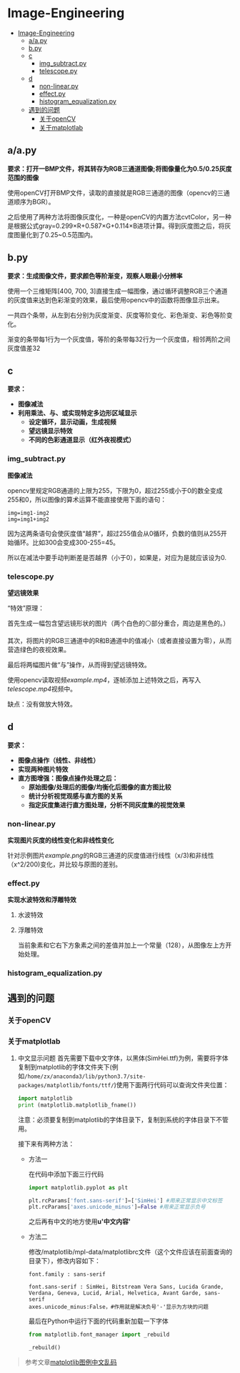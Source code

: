 # Image-Engineering
- [Image-Engineering](#image-engineering)
  - [a/a.py](#aapy)
  - [b.py](#bpy)
  - [c](#c)
    - [img_subtract.py](#imgsubtractpy)
    - [telescope.py](#telescopepy)
  - [d](#d)
    - [non-linear.py](#non-linearpy)
    - [effect.py](#effectpy)
    - [histogram_equalization.py](#histogramequalizationpy)
  - [遇到的问题](#%e9%81%87%e5%88%b0%e7%9a%84%e9%97%ae%e9%a2%98)
    - [关于openCV](#%e5%85%b3%e4%ba%8eopencv)
    - [关于matplotlab](#%e5%85%b3%e4%ba%8ematplotlab)
## a/a.py

**要求：打开一BMP文件，将其转存为RGB三通道图像;将图像量化为0.5/0.25灰度范围的图像**

使用openCV打开BMP文件，读取的直接就是RGB三通道的图像（opencv的三通道顺序为BGR）。

之后使用了两种方法将图像灰度化，一种是openCV的内置方法cvtColor，另一种是根据公式gray=0.299×R+0.587×G+0.114×B进项计算。得到灰度图之后，将灰度图量化到了0.25~0.5范围内。

## b.py

**要求：生成图像文件，要求颜色等阶渐变，观察人眼最小分辨率**

使用一个三维矩阵[400, 700, 3]直接生成一幅图像，通过循环调整RGB三个通道的灰度值来达到色彩渐变的效果，最后使用opencv中的函数将图像显示出来。

一共四个条带，从左到右分别为灰度渐变、灰度等阶变化、彩色渐变、彩色等阶变化。

渐变的条带每1行为一个灰度值，等阶的条带每32行为一个灰度值，相邻两阶之间灰度值差32

## c

**要求：**
- **图像减法**
- **利用乘法、与、或实现特定多边形区域显示**
  - **设定循环，显示动画，生成视频**
  - **望远镜显示特效**
  - **不同的色彩通道显示（红外夜视模式）**
  
### img_subtract.py

**图像减法**  

opencv里规定RGB通道的上限为255，下限为0，超过255或小于0的数全变成255和0，所以图像的算术运算不能直接使用下面的语句：

```
img=img1-img2
img=img1+img2
```
因为这两条语句会使灰度值“越界”，超过255值会从0循环，负数的值则从255开始循环。比如300会变成300-255=45。

所以在减法中要手动判断差是否越界（小于0），如果是，对应为是就应该设为0.

### telescope.py

**望远镜效果**
   
“特效”原理：

首先生成一幅包含望远镜形状的图片（两个白色的⚪部分重合，周边是黑色的。）

其次，将图片的RGB三通道中的R和B通道中的值减小（或者直接设置为零），从而营造绿色的夜视效果。

最后将两幅图片做“与”操作，从而得到望远镜特效。


使用opencv读取视频*example.mp4*，逐帧添加上述特效之后，再写入*telescope.mp4*视频中。

缺点：没有做放大特效。


## d

**要求：**
- **图像点操作（线性、非线性）**
- **实现两种图片特效**
- **直方图增强：图像点操作处理之后：**
  - **原始图像/处理后的图像/均衡化后图像的直方图比较**
  - **统计分析视觉观感与直方图的关系**
  - **指定灰度集进行直方图处理，分析不同灰度集的视觉效果**

### non-linear.py

**实现图片灰度的线性变化和非线性变化**

针对示例图片*example.png*的RGB三通道的灰度值进行线性（x/3)和非线性（x^2/200)变化，并比较与原图的差别。

### effect.py

**实现水波特效和浮雕特效**

1. 水波特效
2. 浮雕特效
   
   当前象素和它右下方象素之间的差值并加上一个常量（128），从图像左上方开始处理。

### histogram_equalization.py

## 遇到的问题

### 关于openCV

### 关于matplotlab

1. 中文显示问题
   首先需要下载中文字体，以黑体(SimHei.ttf)为例，需要将字体复制到matplotlib的字体文件夹下(例如```/home/zx/anaconda3/lib/python3.7/site-packages/matplotlib/fonts/ttf/```)使用下面两行代码可以查询文件夹位置：

    ```Python
    import matplotlib
    print (matplotlib.matplotlib_fname())
    ```
    注意：必须要复制到matplotlib的字体目录下，复制到系统的字体目录下不管用。

    接下来有两种方法：

    - 方法一

        在代码中添加下面三行代码
        ```python
        import matplotlib.pyplot as plt
        
        plt.rcParams['font.sans-serif']=['SimHei'] #用来正常显示中文标签
        plt.rcParams['axes.unicode_minus']=False #用来正常显示负号
        ```
        之后再有中文的地方使用**u'中文内容'**
    - 方法二

        修改/matplotlib/mpl-data/matplotlibrc文件（这个文件应该在前面查询的目录下），修改内容如下：
        ```
        font.family : sans-serif

        font.sans-serif : SimHei, Bitstream Vera Sans, Lucida Grande, Verdana, Geneva, Lucid, Arial, Helvetica, Avant Garde, sans-serif
        axes.unicode_minus:False，#作用就是解决负号'-'显示为方块的问题
        ```
        最后在Python中运行下面的代码重新加载一下字体
        ```python
        from matplotlib.font_manager import _rebuild

        _rebuild()
        ```
> 参考文章[matplotlib图例中文乱码](https://www.zhihu.com/question/25404709)
